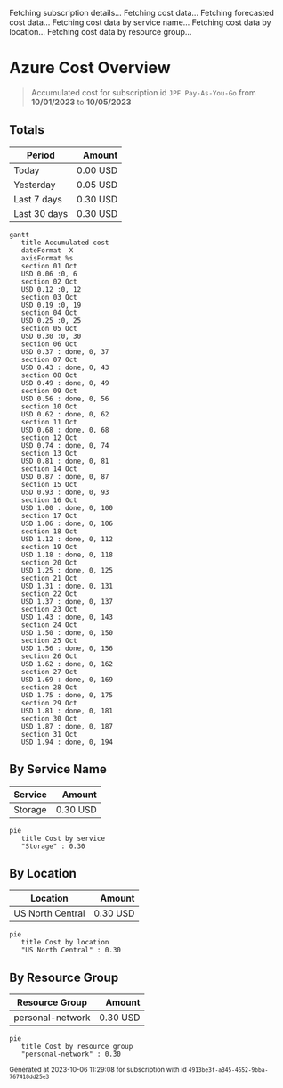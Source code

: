 Fetching subscription details...
Fetching cost data...
Fetching forecasted cost data...
Fetching cost data by service name...
Fetching cost data by location...
Fetching cost data by resource group...
# Azure Cost Overview

> Accumulated cost for subscription id `JPF Pay-As-You-Go` from **10/01/2023** to **10/05/2023**

## Totals

|Period|Amount|
|---|---:|
|Today|0.00 USD|
|Yesterday|0.05 USD|
|Last 7 days|0.30 USD|
|Last 30 days|0.30 USD|

```mermaid
gantt
   title Accumulated cost
   dateFormat  X
   axisFormat %s
   section 01 Oct
   USD 0.06 :0, 6
   section 02 Oct
   USD 0.12 :0, 12
   section 03 Oct
   USD 0.19 :0, 19
   section 04 Oct
   USD 0.25 :0, 25
   section 05 Oct
   USD 0.30 :0, 30
   section 06 Oct
   USD 0.37 : done, 0, 37
   section 07 Oct
   USD 0.43 : done, 0, 43
   section 08 Oct
   USD 0.49 : done, 0, 49
   section 09 Oct
   USD 0.56 : done, 0, 56
   section 10 Oct
   USD 0.62 : done, 0, 62
   section 11 Oct
   USD 0.68 : done, 0, 68
   section 12 Oct
   USD 0.74 : done, 0, 74
   section 13 Oct
   USD 0.81 : done, 0, 81
   section 14 Oct
   USD 0.87 : done, 0, 87
   section 15 Oct
   USD 0.93 : done, 0, 93
   section 16 Oct
   USD 1.00 : done, 0, 100
   section 17 Oct
   USD 1.06 : done, 0, 106
   section 18 Oct
   USD 1.12 : done, 0, 112
   section 19 Oct
   USD 1.18 : done, 0, 118
   section 20 Oct
   USD 1.25 : done, 0, 125
   section 21 Oct
   USD 1.31 : done, 0, 131
   section 22 Oct
   USD 1.37 : done, 0, 137
   section 23 Oct
   USD 1.43 : done, 0, 143
   section 24 Oct
   USD 1.50 : done, 0, 150
   section 25 Oct
   USD 1.56 : done, 0, 156
   section 26 Oct
   USD 1.62 : done, 0, 162
   section 27 Oct
   USD 1.69 : done, 0, 169
   section 28 Oct
   USD 1.75 : done, 0, 175
   section 29 Oct
   USD 1.81 : done, 0, 181
   section 30 Oct
   USD 1.87 : done, 0, 187
   section 31 Oct
   USD 1.94 : done, 0, 194
```

## By Service Name

|Service|Amount|
|---|---:|
|Storage|0.30 USD|

```mermaid
pie
   title Cost by service
   "Storage" : 0.30
```

## By Location

|Location|Amount|
|---|---:|
|US North Central|0.30 USD|

```mermaid
pie
   title Cost by location
   "US North Central" : 0.30
```

## By Resource Group

|Resource Group|Amount|
|---|---:|
|personal-network|0.30 USD|

```mermaid
pie
   title Cost by resource group
   "personal-network" : 0.30
```

<sup>Generated at 2023-10-06 11:29:08 for subscription with id `4913be3f-a345-4652-9bba-767418dd25e3`</sup>
